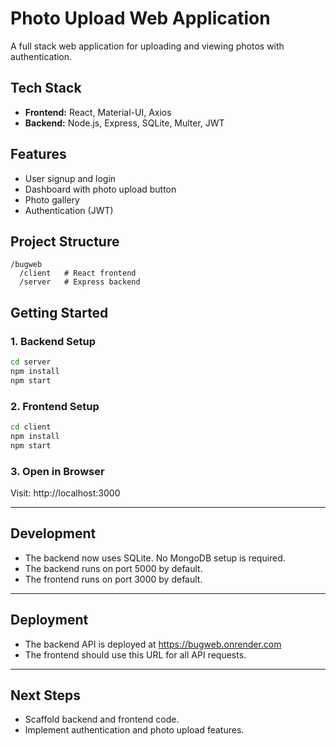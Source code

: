 # Photo Upload Web Application

A full stack web application for uploading and viewing photos with authentication.

## Tech Stack

- **Frontend:** React, Material-UI, Axios
- **Backend:** Node.js, Express, SQLite, Multer, JWT

## Features
- User signup and login
- Dashboard with photo upload button
- Photo gallery
- Authentication (JWT)

## Project Structure

```
/bugweb
  /client   # React frontend
  /server   # Express backend
```

## Getting Started

### 1. Backend Setup
```sh
cd server
npm install
npm start
```

### 2. Frontend Setup
```sh
cd client
npm install
npm start
```

### 3. Open in Browser
Visit: http://localhost:3000

---

## Development
- The backend now uses SQLite. No MongoDB setup is required.
- The backend runs on port 5000 by default.
- The frontend runs on port 3000 by default.

---

## Deployment
- The backend API is deployed at https://bugweb.onrender.com
- The frontend should use this URL for all API requests.

---

## Next Steps
- Scaffold backend and frontend code.
- Implement authentication and photo upload features.
